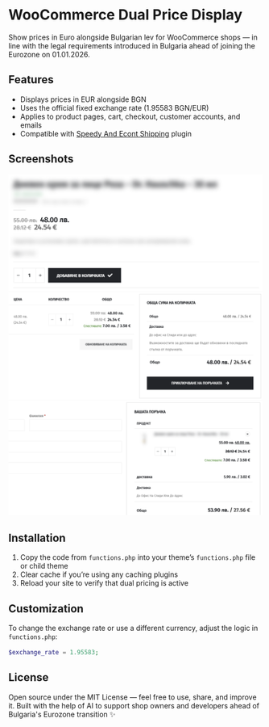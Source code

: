 # WooCommerce Dual Price Display

Show prices in Euro alongside Bulgarian lev for WooCommerce shops — in line with the legal requirements introduced in Bulgaria ahead of joining the Eurozone on 01.01.2026.

## Features

- Displays prices in EUR alongside BGN
- Uses the official fixed exchange rate (1.95583 BGN/EUR)
- Applies to product pages, cart, checkout, customer accounts, and emails
- Compatible with [Speedy And Econt Shipping](https://wordpress.org/support/plugin/speedy-econt-shipping/) plugin

## Screenshots

![Product prices](images/product.png)
![Cart prices](images/cart.png)
![Checkout](images/checkout.png)

## Installation

1. Copy the code from `functions.php` into your theme’s `functions.php` file or child theme
2. Clear cache if you’re using any caching plugins
3. Reload your site to verify that dual pricing is active

## Customization

To change the exchange rate or use a different currency, adjust the logic in `functions.php`:

```php
$exchange_rate = 1.95583;
```

## License

Open source under the MIT License — feel free to use, share, and improve it.
Built with the help of AI to support shop owners and developers ahead of Bulgaria's Eurozone transition ✨
